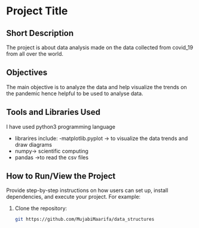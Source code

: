 # Project Title

## Short Description
The project is about data analysis made on the data collected from covid_19 from all over the world.

## Objectives
The main objective is to analyze the data and help visualize the trends on the pandemic hence helpful to be used to analyse data.

## Tools and Libraries Used
I have used python3 programming language
- librarires include:
-matplotlib.pyplot -> to visualize the data trends and draw diagrams
- numpy-> scientific computing
- pandas ->to read the csv files


## How to Run/View the Project
Provide step-by-step instructions on how users can set up, install dependencies, and execute your project. For example:
1. Clone the repository:
   ```sh
   git https://github.com/MujabiMaarifa/data_structures
